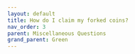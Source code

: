 ```yaml
---
layout: default
title: How do I claim my forked coins?
nav_order: 3
parent: Miscellaneous Questions
grand_parent: Green
--- 
```


